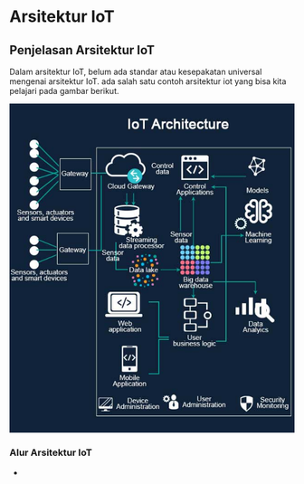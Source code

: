 # Arsitektur IoT

## Penjelasan Arsitektur IoT

Dalam arsitektur IoT, belum ada standar atau kesepakatan universal mengenai arsitektur IoT. ada salah satu contoh arsitektur iot yang bisa kita pelajari pada gambar berikut.

![](../.gitbook/assets/image%20%281%29.png)

### Alur Arsitektur IoT

* 
